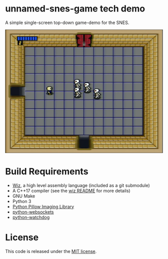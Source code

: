 unnamed-snes-game tech demo
===========================

A simple single-screen top-down game-demo for the SNES.

![unnamed-tech-demo screenshot](screenshot.jpeg)



Build Requirements
==================
 * [Wiz](https://github.com/wiz-lang/wiz), a high level assembly language (included as a git submodule)
 * A C++17 compiler (see the [wiz README](https://github.com/wiz-lang/wiz#building-source) for more details)
 * GNU Make
 * Python 3
 * [Python Pillow Imaging Library](https://pillow.readthedocs.io/en/stable/)
 * [python-websockets](https://websockets.readthedocs.io/en/stable/)
 * [python-watchdog](https://python-watchdog.readthedocs.io/en/stable/)



License
=======

This code is released under the [MIT license](LICENSE).


